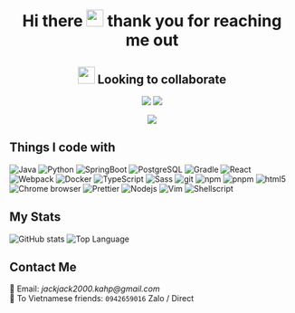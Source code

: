 <h1 align="center"> Hi there <img src="https://emojis.slackmojis.com/emojis/images/1710140468/90621/clapclap-e.gif?1710140468" width="30"/> thank you for reaching me out </h1>
<h2 align="center"> <img src="https://emojis.slackmojis.com/emojis/images/1644691746/52695/handshake.png?1644691746" width="30"/> Looking to collaborate </h2>

<p align="center">
  <img src="https://readme-typing-svg.demolab.com/?lines=Full-stack%20web%20developer&font=Fira%20Code&center=true&width=440&height=45&color=FFFFFF&vCenter=true&pause=5000&size=22" />
  <img src="https://readme-typing-svg.demolab.com/?lines=2%2B%20years%20of%20coding%20experience&font=Fira%20Code&center=true&width=440&height=45&color=FFFFFF&vCenter=true&pause=5000&size=22" />
  <p align="center"><img src="https://readme-typing-svg.demolab.com/?lines=Always%20learning%20new%20things&font=Fira%20Code&center=true&width=440&height=45&color=FFFFFF&vCenter=true&pause=5000&size=22" /></p>
</p>

## Things I code with
<p>
  <img alt="Java" src="https://img.shields.io/badge/-Java-2843BE?style=flat-square&logo=java&logoColor=white" />
  <img alt="Python" src="https://img.shields.io/badge/-Python-674CEE?style=flat-square&logo=python&logoColor=white" />
  <img alt="SpringBoot" src="https://img.shields.io/badge/-Spring-1239BE?style=flat-square&logo=springboot&logoColor=white" />
  <img alt="PostgreSQL" src="https://img.shields.io/badge/-PostgreSQL-12432C?style=flat-square&logo=postgresql&logoColor=white" />
  <img alt="Gradle" src="https://img.shields.io/badge/-Gradle-5849BE?style=flat-square&logo=gradle&logoColor=white" />
  <img alt="React" src="https://img.shields.io/badge/-React-45b8d8?style=flat-square&logo=react&logoColor=white" />
  <img alt="Webpack" src="https://img.shields.io/badge/-Webpack-8DD6F9?style=flat-square&logo=webpack&logoColor=white" /> 
  <img alt="Docker" src="https://img.shields.io/badge/-Docker-46a2f1?style=flat-square&logo=docker&logoColor=white" />
  <img alt="TypeScript" src="https://img.shields.io/badge/-TypeScript-007ACC?style=flat-square&logo=typescript&logoColor=white" />
  <img alt="Sass" src="https://img.shields.io/badge/-Sass-CC6699?style=flat-square&logo=sass&logoColor=white" />
  <img alt="git" src="https://img.shields.io/badge/-Git-F05032?style=flat-square&logo=git&logoColor=white" />
  <img alt="npm" src="https://img.shields.io/badge/-NPM-CB3837?style=flat-square&logo=npm&logoColor=white" />
  <img alt="pnpm" src="https://img.shields.io/badge/-PNPM-CB3837?style=flat-square&logo=pnpm&logoColor=white" />
  <img alt="html5" src="https://img.shields.io/badge/-HTML5-E34F26?style=flat-square&logo=html5&logoColor=white" />
  <img alt="Chrome browser" src="https://img.shields.io/badge/-Chrome-E34F26?style=flat-square&logo=googlechrome&logoColor=white" />
  <img alt="Prettier" src="https://img.shields.io/badge/-Prettier-F7B93E?style=flat-square&logo=prettier&logoColor=white" />
  <img alt="Nodejs" src="https://img.shields.io/badge/-Nodejs-43853d?style=flat-square&logo=Node.js&logoColor=white" />
  <img alt="Vim" src="https://img.shields.io/badge/-Vim-3457CE?style=flat-square&logo=vim&logoColor=white" />
  <img alt="Shellscript" src="https://img.shields.io/badge/-Shellscript-983CES?style=flat-square&logo=shellscripts&logoColor=white" />
</p>

## My Stats 
![GitHub stats](https://github-readme-stats.vercel.app/api?username=binhnguyen00&show_icons=true)
![Top Language](https://github-readme-stats.vercel.app/api/top-langs/?username=binhnguyen00&layout=compact)

## Contact Me
📧 Email: _jackjack2000.kahp@gmail.com_
<br/>
📲 To Vietnamese friends: ```0942659016``` Zalo / Direct
